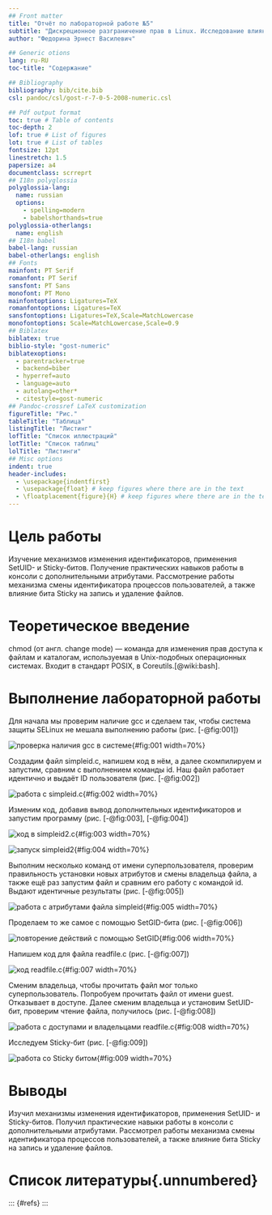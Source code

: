 ```yaml
---
## Front matter
title: "Отчёт по лабораторной работе №5"
subtitle: "Дискреционное разграничение прав в Linux. Исследование влияния дополнительных атрибутов"
author: "Федорина Эрнест Василевич"

## Generic otions
lang: ru-RU
toc-title: "Содержание"

## Bibliography
bibliography: bib/cite.bib
csl: pandoc/csl/gost-r-7-0-5-2008-numeric.csl

## Pdf output format
toc: true # Table of contents
toc-depth: 2
lof: true # List of figures
lot: true # List of tables
fontsize: 12pt
linestretch: 1.5
papersize: a4
documentclass: scrreprt
## I18n polyglossia
polyglossia-lang:
  name: russian
  options:
	- spelling=modern
	- babelshorthands=true
polyglossia-otherlangs:
  name: english
## I18n babel
babel-lang: russian
babel-otherlangs: english
## Fonts
mainfont: PT Serif
romanfont: PT Serif
sansfont: PT Sans
monofont: PT Mono
mainfontoptions: Ligatures=TeX
romanfontoptions: Ligatures=TeX
sansfontoptions: Ligatures=TeX,Scale=MatchLowercase
monofontoptions: Scale=MatchLowercase,Scale=0.9
## Biblatex
biblatex: true
biblio-style: "gost-numeric"
biblatexoptions:
  - parentracker=true
  - backend=biber
  - hyperref=auto
  - language=auto
  - autolang=other*
  - citestyle=gost-numeric
## Pandoc-crossref LaTeX customization
figureTitle: "Рис."
tableTitle: "Таблица"
listingTitle: "Листинг"
lofTitle: "Список иллюстраций"
lotTitle: "Список таблиц"
lolTitle: "Листинги"
## Misc options
indent: true
header-includes:
  - \usepackage{indentfirst}
  - \usepackage{float} # keep figures where there are in the text
  - \floatplacement{figure}{H} # keep figures where there are in the text
---
```



# Цель работы

Изучение механизмов изменения идентификаторов, применения SetUID- и Sticky-битов. Получение практических навыков работы в консоли с дополнительными атрибутами. Рассмотрение работы механизма смены идентификатора процессов пользователей, а также влияние бита Sticky на запись и удаление файлов.

# Теоретическое введение

chmod (от англ. change mode) — команда для изменения прав доступа к файлам и каталогам, используемая в Unix-подобных операционных системах. Входит в стандарт POSIX, в Coreutils.[@wiki:bash].

# Выполнение лабораторной работы


Для начала мы проверим наличие gcc и сделаем так, чтобы система защиты SELinux не мешала выполнению работы (рис. [-@fig:001])

![проверка наличия gcc в системе](image/1.png){#fig:001 width=70%}

Создадим файл simpleid.c, напишем код  в нём, а далее скомпилируем и запустим, сравним с выполнением команды id. Наш файл работает идентично и выдаёт ID пользователя (рис. [-@fig:002])

![работа с simpleid.c](image/2.png){#fig:002 width=70%}


Изменим код, добавив вывод дополнительных идентификаторов и запустим программу (рис. [-@fig:003], [-@fig:004])

![код в simpleid2.c](image/3.png){#fig:003 width=70%}

![запуск simpleid2](image/4.png){#fig:004 width=70%}

Выполним несколько команд от имени суперпользователя, проверим правильность установки новых атрибутов и смены владельца файла, а также ещё раз запустим файл и сравним его работу с командой id. Выдают идентичные результаты (рис. [-@fig:005])

![работа с атрибутами файла simpleid](image/5.png){#fig:005 width=70%}

Проделаем то же самое с помощью SetGID-бита (рис. [-@fig:006])

![повторение действий с помощью SetGID](image/6.png){#fig:006 width=70%}

Напишем код для файла readfile.c (рис. [-@fig:007])

![код readfile.c](image/7.png){#fig:007 width=70%}

Сменим владельца, чтобы прочитать файл мог только суперпользователь. Попробуем прочитать файл от имени guest. Отказывает в доступе. Далее сменим владельца и установим SetUID-бит, проверим чтение файла, получилось (рис. [-@fig:008])

![работа с доступами и владельцами readfile.c](image/8.png){#fig:008 width=70%}

Исследуем Sticky-бит (рис. [-@fig:009])

![работа со Sticky битом](image/9.png){#fig:009 width=70%}

# Выводы

Изучил механизмы изменения идентификаторов, применения SetUID- и Sticky-битов. Получил практические навыки работы в консоли с дополнительными атрибутами. Рассмотрел работы механизма смены идентификатора процессов пользователей, а также влияние бита Sticky на запись и удаление файлов.

# Список литературы{.unnumbered}

::: {#refs}
:::
